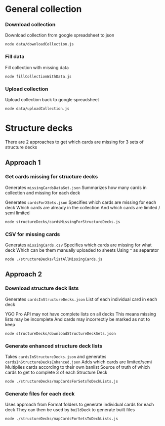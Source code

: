 # General collection

### Download collection
Download collection from google spreadsheet to json
```
node data/downloadCollection.js
```

### Fill data
Fill collection with missing data

```
node fillCollectionWithData.js
```

### Upload collection
Upload collection back to google spreadsheet
```
node data/uploadCollection.js
```


# Structure decks

There are 2 approaches to get which cards are missing for 3 sets of structure decks

## Approach 1 

### Get cards missing for structure decks
Generates `missingCardsDataSet.json`
Summarizes how many cards in collection and missing for each deck

Generates `cardsForXSets.json`
Specifies which cards are missing for each deck
Which cards are already in the collection
And which cards are limited / semi limited
```
node structureDecks/cardsMissingForStructureDecks.js
```

### CSV for missing cards
Generates `missingCards.csv`
Specifies which cards are missing for what deck
Which can be them manually uploaded to sheets
Using `^` as separator
```
node ./structureDecks/listAllMissingCards.js
```


## Approach 2

### Download structure deck lists
Generates `cardsInStructureDecks.json`
List of each individual card in each deck

YGO Pro API may not have complete lists on all decks
This means missing lists may be incomplete
And cards may incorrectly be marked as not to keep

```
node structureDecks/downloadStructureDeckSets.json
```

### Generate enhanced structure deck lists
Takes `cardsInStructureDecks.json` and generates `cardsInStructureDecksEnhanced.json`
Adds which cards are limited/semi
Multiplies cards according to their own banlist
Source of truth of which cards to get to complete 3 of each Structure Deck
```
node ./structureDecks/mapCardsForSetsToDeckLists.js
```

### Generate files for each deck 
Uses approach from Format folders to generate individual cards for each deck
They can then be used by `buildDeck` to generate built files

```
node ./structureDecks/mapCardsForSetsToDeckLists.js
```
